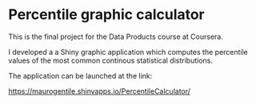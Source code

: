 Percentile graphic calculator
============

This is the final project for the Data Products course at Coursera.

I developed a a Shiny graphic application which computes the percentile values 
of the most common continous statistical distributions.


The application can be launched at the link:

https://maurogentile.shinyapps.io/PercentileCalculator/
